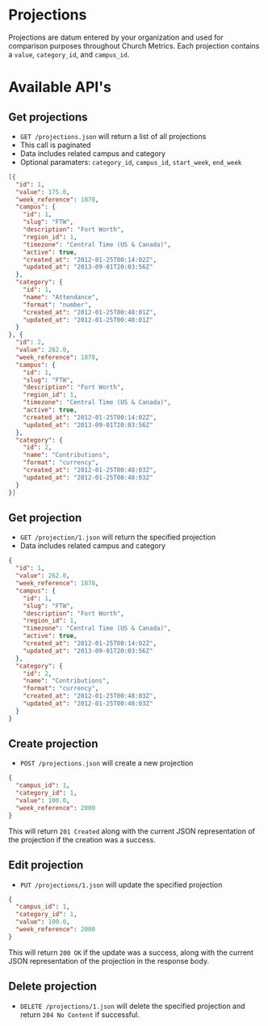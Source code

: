 # Projections

Projections are datum entered by your organization and used for comparison purposes throughout Church Metrics. 
Each projection contains a ```value```, ```category_id```, and ```campus_id```.

# Available API's

## Get projections

* `GET /projections.json` will return a list of all projections
* This call is paginated
* Data includes related campus and category
* Optional paramaters: ```category_id```, ```campus_id```, ```start_week```, ```end_week```

```json
[{
  "id": 1,
  "value": 175.0,
  "week_reference": 1878,
  "campus": {
    "id": 1,
    "slug": "FTW",
    "description": "Fort Worth",
    "region_id": 1,
    "timezone": "Central Time (US & Canada)",
    "active": true,
    "created_at": "2012-01-25T00:14:02Z",
    "updated_at": "2013-09-01T20:03:56Z"
  },
  "category": {
    "id": 1,
    "name": "Attendance",
    "format": "number",
    "created_at": "2012-01-25T00:48:01Z",
    "updated_at": "2012-01-25T00:48:01Z"
  }
}, {
  "id": 2,
  "value": 262.0,
  "week_reference": 1878,
  "campus": {
    "id": 1,
    "slug": "FTW",
    "description": "Fort Worth",
    "region_id": 1,
    "timezone": "Central Time (US & Canada)",
    "active": true,
    "created_at": "2012-01-25T00:14:02Z",
    "updated_at": "2013-09-01T20:03:56Z"
  },
  "category": {
    "id": 2,
    "name": "Contributions",
    "format": "currency",
    "created_at": "2012-01-25T00:48:03Z",
    "updated_at": "2012-01-25T00:48:03Z"
  }
}]
```

## Get projection

* `GET /projection/1.json` will return the specified projection
* Data includes related campus and category

```json
{
  "id": 1,
  "value": 262.0,
  "week_reference": 1878,
  "campus": {
    "id": 1,
    "slug": "FTW",
    "description": "Fort Worth",
    "region_id": 1,
    "timezone": "Central Time (US & Canada)",
    "active": true,
    "created_at": "2012-01-25T00:14:02Z",
    "updated_at": "2013-09-01T20:03:56Z"
  },
  "category": {
    "id": 2,
    "name": "Contributions",
    "format": "currency",
    "created_at": "2012-01-25T00:48:03Z",
    "updated_at": "2012-01-25T00:48:03Z"
  }
}
```

## Create projection

* `POST /projections.json` will create a new projection

```json
{
  "campus_id": 1,
  "category_id": 1,
  "value": 100.0,
  "week_reference": 2000
}
```

This will return ```201 Created``` along with the current JSON representation of the projection if the creation was a success.

## Edit projection

* `PUT /projections/1.json` will update the specified projection

```json
{
  "campus_id": 1,
  "category_id": 1,
  "value": 100.0,
  "week_reference": 2000
}
```

This will return ```200 OK``` if the update was a success, along with the current JSON representation of the projection in the response body.

## Delete projection

* `DELETE /projections/1.json` will delete the specified projection and return ```204 No Content``` if successful. 

